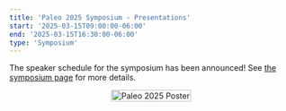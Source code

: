 ```yaml
---
title: 'Paleo 2025 Symposium - Presentations'
start: '2025-03-15T09:00:00-06:00'
end: '2025-03-15T16:30:00-06:00'
type: 'Symposium'
---
```


The speaker schedule for the symposium has been announced! See [the symposium page](/events/symposium) for more details.

<figure style="display: flex; flex-direction: row; align-items: center; justify-content: center;">
    <a style="max-width: 60%" href="/events/symposium"><img src="/symposium/2025/Paleo2025Flyer.png" alt="Paleo 2025 Poster" style="width: 100%"></a>
</figure>
